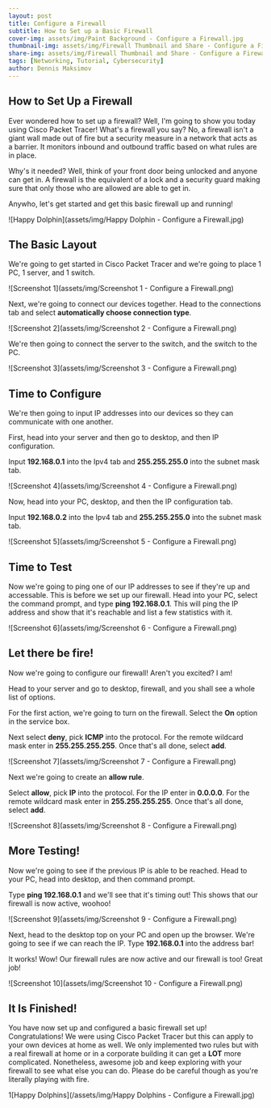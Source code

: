 ```yaml
---
layout: post
title: Configure a Firewall
subtitle: How to Set up a Basic Firewall
cover-img: assets/img/Paint Background - Configure a Firewall.jpg
thumbnail-img: assets/img/Firewall Thumbnail and Share - Configure a Firewall.jpg
share-img: assets/img/Firewall Thumbnail and Share - Configure a Firewall.jpg
tags: [Networking, Tutorial, Cybersecurity]
author: Dennis Maksimov
---
```

## How to Set Up a Firewall

Ever wondered how to set up a firewall? Well, I'm going to show you today using Cisco Packet Tracer! What's a firewall you say? No, a firewall isn't a giant wall made out of fire but a security measure in a network that acts as a barrier. It monitors inbound and outbound traffic based on what rules are in place. 

Why's it needed? Well, think of your front door being unlocked and anyone can get in. A firewall is the equivalent of a lock and a security guard making sure that only those who are allowed are able to get in.

Anywho, let's get started and get this basic firewall up and running!

![Happy Dolphin](assets/img/Happy Dolphin - Configure a Firewall.jpg)

## The Basic Layout

We're going to get started in Cisco Packet Tracer and we're going to place 1 PC, 1 server, and 1 switch.

![Screenshot 1](assets/img/Screenshot 1 - Configure a Firewall.png)

Next, we're going to connect our devices together. Head to the connections tab and select **automatically choose connection type**.

![Screenshot 2](assets/img/Screenshot 2 - Configure a Firewall.png)

 We're then going to connect the server to the switch, and the switch to the PC.

![Screenshot 3](assets/img/Screenshot 3 - Configure a Firewall.png)

## Time to Configure

We're then going to input IP addresses into our devices so they can communicate with one another.

First, head into your server and then go to desktop, and then IP configuration.

Input **192.168.0.1** into the Ipv4 tab and **255.255.255.0** into the subnet mask tab.

![Screenshot 4](assets/img/Screenshot 4 - Configure a Firewall.png)

Now, head into your PC, desktop, and then the IP configuration tab.

Input **192.168.0.2** into the Ipv4 tab and **255.255.255.0** into the subnet mask tab. 

![Screenshot 5](assets/img/Screenshot 5 - Configure a Firewall.png)

## Time to Test

Now we're going to ping one of our IP addresses to see if they're up and accessable. This is before we set up our firewall. Head into your PC, select the command prompt, and type **ping 192.168.0.1**. This will ping the IP address and show that it's reachable and list a few statistics with it.

![Screenshot 6](assets/img/Screenshot 6 - Configure a Firewall.png)

## Let there be fire!

Now we're going to configure our firewall! Aren't you excited? I am!

Head to your server and go to desktop, firewall, and you shall see a whole list of options.

For the first action, we're going to turn on the firewall. Select the **On** option in the service box. 

Next select **deny**, pick **ICMP** into the protocol. For the remote wildcard mask enter in **255.255.255.255**. Once that's all done, select **add**.

![Screenshot 7](assets/img/Screenshot 7 - Configure a Firewall.png)

Next we're going to create an **allow rule**. 

Select **allow**, pick **IP** into the protocol. For the IP enter in **0.0.0.0**. For the remote wildcard mask enter in **255.255.255.255**. Once that's all done, select **add**.

![Screenshot 8](assets/img/Screenshot 8 - Configure a Firewall.png)

## More Testing!

Now we're going to see if the previous IP is able to be reached. Head to your PC, head into desktop, and then command prompt.

Type **ping 192.168.0.1** and we'll see that it's timing out! This shows that our firewall is now active, woohoo!

![Screenshot 9](assets/img/Screenshot 9 - Configure a Firewall.png)

Next, head to the desktop top on your PC and open up the browser. We're going to see if we can reach the IP. Type **192.168.0.1** into the address bar! 

It works! Wow! Our firewall rules are now active and our firewall is too! Great job!

![Screenshot 10](assets/img/Screenshot 10 - Configure a Firewall.png)

## It Is Finished!

You have now set up and configured a basic firewall set up! Congratulations! We were using Cisco Packet Tracer but this can apply to your own devices at home as well. We only implemented two rules but with a real firewall at home or in a corporate building it can get a **LOT** more complicated. Nonetheless, awesome job and keep exploring with your firewall to see what else you can do. Please do be careful though as you're literally playing with fire. 

1[Happy Dolphins](/assets/img/Happy Dolphins - Configure a Firewall.jpg)
